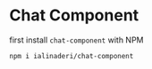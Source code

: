 # Chat Component

first install `chat-component` with NPM

```cli
npm i ialinaderi/chat-component
```